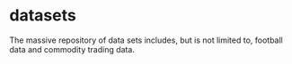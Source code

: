 # datasets
The massive repository of data sets includes, but is not limited to, football data and commodity trading data.
